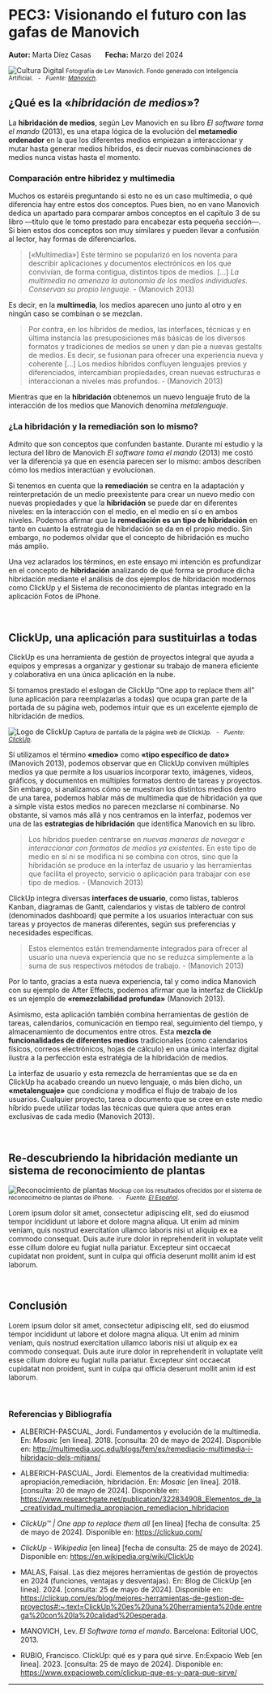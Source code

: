 # PEC3: Visionando el futuro con las gafas de Manovich 

**Autor:** Marta Díez Casas &nbsp;&nbsp;&nbsp;&nbsp;&nbsp; **Fecha:** Marzo del 2024

![Cultura Digital](images/manovich.png) 
<small>Fotografía de Lev Manovich. Fondo generado con Inteligencia Artificial. &nbsp; - &nbsp; _Fuente: [Manovich](http://manovich.net/index.php/about)_.</small>


## ¿Qué es la «_hibridación de medios_»?


La **hibridación de medios**, según Lev Manovich en su libro _El software toma el mando_ (2013), es una etapa lógica de la evolución del **metamedio ordenador** en la que los diferentes medios empiezan a interaccionar y mutar hasta generar medios híbridos, es decir nuevas combinaciones de medios nunca vistas hasta el momento.


### Comparación entre hibridez y multimedia

Muchos os estaréis preguntando si esto no es un caso multimedia, o qué diferencia hay entre estos dos conceptos. Pues bien, no en vano Manovich dedica un apartado para comparar ambos conceptos en el capítulo 3 de su libro —título que le tomo prestado para encabezar esta pequeña sección—. Si bien estos dos conceptos son muy similares y pueden llevar a confusión al lector, hay formas de diferenciarlos.

> [«Multimedia»] Este término se popularizó en los noventa para describir aplicaciones y documentos electrónicos en los que convivían, de forma contigua, distintos tipos de medios. [...] _La multimedia no amenaza la autonomía de los medios individuales. Conservan su propio lenguaje._ - (Manovich 2013)

Es decir, en la **multimedia**, los medios aparecen uno junto al otro y en ningún caso se combinan o se mezclan.

> Por contra, en los híbridos de medios, las interfaces, técnicas y en última instancia las presuposiciones más básicas de los diversos formatos y tradiciones de medios se unen y dan pie a nuevas gestalts de medios. 
Es decir, se fusionan para ofrecer una experiencia nueva y coherente [...] Los medios híbridos confluyen lenguajes previos y diferenciados, intercambian propiedades, crean nuevas estructuras e interaccionan a niveles más profundos. - (Manovich 2013)

Mientras que en la **hibridación** obtenemos un nuevo lenguaje fruto de la interacción de los medios que Manovich denomina _metalenguaje_.


### ¿La hibridación y la remediación son lo mismo?

Admito que son conceptos que confunden bastante. Durante mi estudio y la lectura del libro de Manovich _El software toma el mando_ (2013) me costó ver la diferencia ya que en esencia parecen ser lo mismo: ambos describen cómo los medios interactúan y evolucionan.

Si tenemos en cuenta que la **remediación** se centra en la adaptación y reinterpretación de un medio preexistente para crear un nuevo medio con nuevas propiedades y que la **hibridación** se puede dar en diferentes niveles: en la interacción con el medio, en el medio en sí o en ambos niveles. Podemos afirmar que la **remediación es un tipo de hibridación** en tanto en cuanto la estrategia de hibridación se da en el propio medio. Sin embargo, no podemos olvidar que el concepto de hibridación es mucho más amplio.

Una vez aclarados los términos, en este ensayo mi intención es profundizar en el concepto de **hibridación** analizando de qué forma se produce dicha hibridación mediante el análisis de dos ejemplos de hibridación modernos como ClickUp y el Sistema de reconocimiento de plantas integrado en la aplicación Fotos de iPhone. 

<br>

## ClickUp, una aplicación para sustituirlas a todas

ClickUp es una herramienta de gestión de proyectos integral que ayuda a equipos y empresas a organizar y gestionar su trabajo de manera eficiente y colaborativa en una única aplicación en la nube.

Si tomamos prestado el eslogan de ClickUp “One app to replace them all” (una aplicación para reemplazarlas a todas) que ocupa gran parte de la portada de su página web, podemos intuir que es un excelente ejemplo de hibridación de medios.

![Logo de ClickUp](images/clickup.png)
<small>Captura de pantalla de la página web de ClickUp. &nbsp; - &nbsp; _Fuente: [ClickUp](https://clickup.com/)_.</small>

Si utilizamos el término **«medio»** como **«tipo específico de dato»** (Manovich 2013), podemos observar que en ClickUp conviven múltiples medios ya que permite a los usuarios incorporar texto, imágenes, videos, gráficos, y documentos en múltiples formatos dentro de tareas y proyectos. Sin embargo, si analizamos cómo se muestran los distintos medios dentro de una tarea, podemos hablar más de multimedia que de hibridación ya que a simple vista estos medios no parecen mezclarse ni combinarse. No obstante, si vamos más allá y nos centramos en la interfaz, podemos ver una de las **estrategias de hibridación** que identifica Manovich en su libro.

> Los híbridos pueden centrarse en _nuevas maneras de navegar e interaccionar con formatos de medios ya existentes_. En este tipo de medio en sí ni se modifica ni se combina con otros, sino que la hibridación se produce en la interfaz de usuario y las herramientas que facilita el proyecto, servicio o aplicación para trabajar con ese tipo de medios. - (Manovich 2013)

ClickUp integra diversas **interfaces de usuario**, como listas, tableros Kanban, diagramas de Gantt, calendarios y vistas de tablero de control (denominados dashboard) que permite a los usuarios interactuar con sus tareas y proyectos de maneras diferentes, según sus preferencias y necesidades específicas.

> Estos elementos están tremendamente integrados para ofrecer al usuario una nueva experiencia que no se reduzca simplemente a la suma de sus respectivos métodos de trabajo. - (Manovich 2013)

Por lo tanto, gracias a esta nueva experiencia, tal y como indica Manovich con su ejemplo de After Effects, podemos afirmar que la interfaz de ClickUp es un ejemplo de **«remezclabilidad profunda»** (Manovich 2013).

Asimismo, esta aplicación también combina herramientas de gestión de tareas, calendarios, comunicación en tiempo real, seguimiento del tiempo, y almacenamiento de documentos entre otros. Esta **mezcla de funcionalidades de diferentes medios** tradicionales (como calendarios físicos, correos electrónicos, hojas de cálculo) en una única interfaz digital ilustra a la perfección esta estratégia de la hibridación de medios.

La interfaz de usuario y esta remezcla de herramientas que se da en ClickUp ha acabado creando un nuevo lenguaje, o más bien dicho, un **«metalenguaje»** que condiciona y modifica el flujo de trabajo de los usuarios. Cualquier proyecto, tarea o documento que se cree en este medio híbrido puede utilizar todas las técnicas que quiera que antes eran exclusivas de cada medio (Manovich 2013).

<br>

## Re-descubriendo la hibridación mediante un sistema de reconocimiento de plantas
![Reconocimiento de plantas](images/plantas.png)
<small>Mockup con los resultados ofrecidos por el sistema de reconocimeitno de plantas de iPhone. &nbsp; - &nbsp; _Fuente: [El Español](https://www.elespanol.com/vivir/ocio/20230524/increible-truco-identificar-plantas-camara-iphone/765923681_0.html)_.</small>


Lorem ipsum dolor sit amet, consectetur adipiscing elit, sed do eiusmod tempor incididunt ut labore et dolore magna aliqua. Ut enim ad minim veniam, quis nostrud exercitation ullamco laboris nisi ut aliquip ex ea commodo consequat. Duis aute irure dolor in reprehenderit in voluptate velit esse cillum dolore eu fugiat nulla pariatur. Excepteur sint occaecat cupidatat non proident, sunt in culpa qui officia deserunt mollit anim id est laborum.


<br>

## Conclusión

Lorem ipsum dolor sit amet, consectetur adipiscing elit, sed do eiusmod tempor incididunt ut labore et dolore magna aliqua. Ut enim ad minim veniam, quis nostrud exercitation ullamco laboris nisi ut aliquip ex ea commodo consequat. Duis aute irure dolor in reprehenderit in voluptate velit esse cillum dolore eu fugiat nulla pariatur. Excepteur sint occaecat cupidatat non proident, sunt in culpa qui officia deserunt mollit anim id est laborum.

<br>


### Referencias y Bibliografía
* ALBERICH-PASCUAL, Jordi. Fundamentos y evolución de la multimedia. En: _Mosaic_ [en línea]. 2018. [consulta: 20 de mayo de 2024]. Disponible en: http://multimedia.uoc.edu/blogs/fem/es/remediacio-multimedia-i-hibridacio-dels-mitjans/

* ALBERICH-PASCUAL, Jordi. Elementos de la creatividad multimedia: apropiación,remediación, hibridación. En: _Mosaic_ [en línea]. 2018. [consulta: 20 de mayo de 2024]. Disponible en: https://www.researchgate.net/publication/322834908_Elementos_de_la_creatividad_multimedia_apropiacion_remediacion_hibridacion

* _ClickUp™ | One app to replace them all_ [en línea] [fecha de consulta: 25 de mayo de 2024]. Disponible en: https://clickup.com/

* _ClickUp - Wikipedia_ [en línea] [fecha de consulta: 25 de mayo de 2024]. Disponible en: https://en.wikipedia.org/wiki/ClickUp

* MALAS, Faisal. Las diez mejores herramientas de gestión de proyectos en 2024 (funciones, ventajas y desventajas). En: Blog de ClickUp [en línea]. 2024. [consulta: 25 de mayo de 2024]. Disponible en: https://clickup.com/es/blog/mejores-herramientas-de-gestion-de-proyectos#:~:text=ClickUp%20es%20una%20herramienta%20de,entrega%20con%20la%20calidad%20esperada.

* MANOVICH, Lev. _El Software toma el mando_. Barcelona: Editorial UOC, 2013. 

* RUBIO, Francisco. ClickUp: qué es y para qué sirve. En:Expacio Web [en línea]. 2023. [consulta: 25 de mayo de 2024]. Disponible en: https://www.expacioweb.com/clickup-que-es-y-para-que-sirve/

<!--
    WEB: _Título_ [en línea] [fecha de consulta: 25 de mayo de 2024]. Disponible en: URL

    ARTÍCULO: APELLIDO/S DEL AUTOR/A, Nombre del autor/a. Título del artículo electrónico. En: Título de la revista en cursiva [en línea]. Año de publicación. [consulta: 25 de mayo de 2024]. Disponible en: URL

    --------------------------------------------------------------------

    * 

-->

----

<!-- Licencia: Material Creative Commons desarrollado bajo licencia CC BY-SA 4.0. Imágenes CC BY [Tubik studio](https://blog.tubikstudio.com/how-to-create-original-flat-illustrations-designers-tips/) -->
